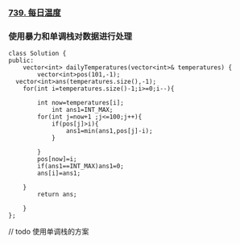 ### [739. 每日温度](https://leetcode-cn.com/problems/daily-temperatures/)

### 使用暴力和单调栈对数据进行处理			

```
class Solution {
public:
    vector<int> dailyTemperatures(vector<int>& temperatures) {
        vector<int>pos(101,-1);
  vector<int>ans(temperatures.size(),-1);
    for(int i=temperatures.size()-1;i>=0;i--){

        int now=temperatures[i];
            int ans1=INT_MAX;
        for(int j=now+1 ;j<=100;j++){
            if(pos[j]>i){
                ans1=min(ans1,pos[j]-i);
            }
        
        }
        pos[now]=i;
        if(ans1==INT_MAX)ans1=0;
        ans[i]=ans1;

    }     
        return ans;

    }
};
```

// todo 使用单调栈的方案
